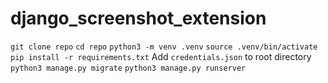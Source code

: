 # django_screenshot_extension

`git clone repo`
`cd repo`
`python3 -m venv .venv`
`source .venv/bin/activate`
`pip install -r requirements.txt`
Add `credentials.json` to root directory
`python3 manage.py migrate`
`python3 manage.py runserver`
